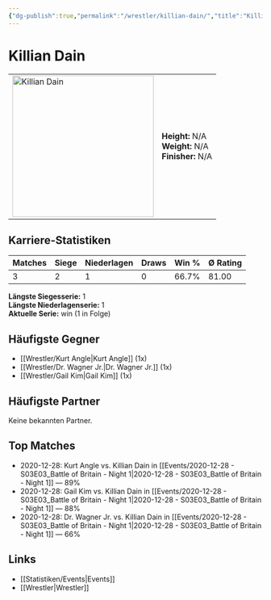 ```yaml
---
{"dg-publish":true,"permalink":"/wrestler/killian-dain/","title":"Killian Dain","tags":["wrestler"],"noteIcon":""}
---
```



# Killian Dain

<table>
        <tr>
        <td><img src="https://github.com/CptSpaulding1980/choke-slam-wrestling/releases/download/images/Killian_Dain.png" width="280" alt="Killian Dain"></td>
        <td>
        <b>Height:</b> N/A<br>
        <b>Weight:</b> N/A<br>
        <b>Finisher:</b> N/A<br>
        </td>
        </tr>
        </table>
        
## Karriere-Statistiken

| Matches | Siege | Niederlagen | Draws | Win % | Ø Rating |
|---------|-------|-------------|-------|-------|-----------|
| 3 | 2 | 1 | 0 | 66.7% | 81.00 |

**Längste Siegesserie:** 1<br>**Längste Niederlagenserie:** 1<br>**Aktuelle Serie:** win (1 in Folge)


## Häufigste Gegner
- [[Wrestler/Kurt Angle\|Kurt Angle]] (1x)
- [[Wrestler/Dr. Wagner Jr.\|Dr. Wagner Jr.]] (1x)
- [[Wrestler/Gail Kim\|Gail Kim]] (1x)

## Häufigste Partner
Keine bekannten Partner.

## Top Matches
- 2020-12-28: Kurt Angle vs. Killian Dain in [[Events/2020-12-28 - S03E03_Battle of Britain - Night 1\|2020-12-28 - S03E03_Battle of Britain - Night 1]] — 89%
- 2020-12-28: Gail Kim vs. Killian Dain in [[Events/2020-12-28 - S03E03_Battle of Britain - Night 1\|2020-12-28 - S03E03_Battle of Britain - Night 1]] — 88%
- 2020-12-28: Dr. Wagner Jr. vs. Killian Dain in [[Events/2020-12-28 - S03E03_Battle of Britain - Night 1\|2020-12-28 - S03E03_Battle of Britain - Night 1]] — 66%

## Links
- [[Statistiken/Events\|Events]]
- [[Wrestler\|Wrestler]]
